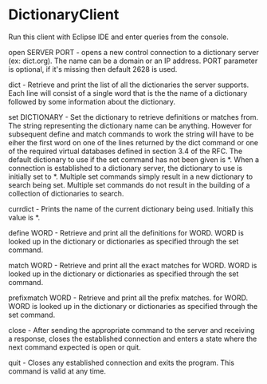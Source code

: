 # DictionaryClient
Run this client with Eclipse IDE and enter queries from the console.

open SERVER PORT - 
    opens a new control connection to a dictionary server (ex: dict.org). The name can be a domain or an IP address. PORT parameter is optional, if it's missing then default 2628 is used.

dict - 
    Retrieve and print the list of all the dictionaries the server supports. Each line will consist of a single word that is the the name of a dictionary followed by some
    information about the dictionary.

set DICTIONARY -
    Set the dictionary to retrieve definitions or matches from. The string representing
    the dictionary name can be anything. However for subsequent define and match commands to work the string will have to be eiher the first word on one of the lines
    returned by the dict command or one of the required virtual databases defined in
    section 3.4 of the RFC. The default dictionary to use if the set command has not
    been given is *. When a connection is established to a dictionary server, the dictionary to use is initially set to *. Multiple set commands simply result in a new dictionary to search being set. Multiple set commands do not result in the building of a collection of dictionaries to search.

currdict - 
    Prints the name of the current dictionary being used. Initially this value is *.

define WORD - 
    Retrieve and print all the definitions for WORD. WORD is looked up in the
    dictionary or dictionaries as specified through the set command.

match WORD -
    Retrieve and print all the exact matches for WORD. WORD is looked up in the
    dictionary or dictionaries as specified through the set command.

prefixmatch WORD -
    Retrieve and print all the prefix matches. for WORD. WORD is looked up in the
    dictionary or dictionaries as specified through the set command.

close - 
    After sending the appropriate command to the server and receiving a response,
    closes the established connection and enters a state where the next command
    expected is open or quit.

quit - 
    Closes any established connection and exits the program. This command is valid at
    any time.